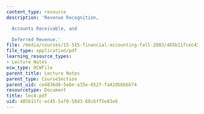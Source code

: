 ```yaml
---
content_type: resource
description: 'Revenue Recognition,

  Accounts Receivable, and

  Deferred Revenue.'
file: /media/courses/15-515-financial-accounting-fall-2003/485b11fcec455af0584368c6ff5e83e8_lec4.pdf
file_type: application/pdf
learning_resource_types:
- Lecture Notes
ocw_type: OCWFile
parent_title: Lecture Notes
parent_type: CourseSection
parent_uid: ce4836d8-5e6e-a35e-652f-fa42dbbbbb74
resourcetype: Document
title: lec4.pdf
uid: 485b11fc-ec45-5af0-5843-68c6ff5e83e8
---
```

